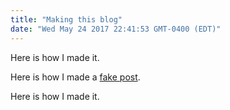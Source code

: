 ```yaml
---
title: "Making this blog"
date: "Wed May 24 2017 22:41:53 GMT-0400 (EDT)"
---
```


Here is how I made it.

Here is how I made a [fake post](/fake).

Here is how I made it.